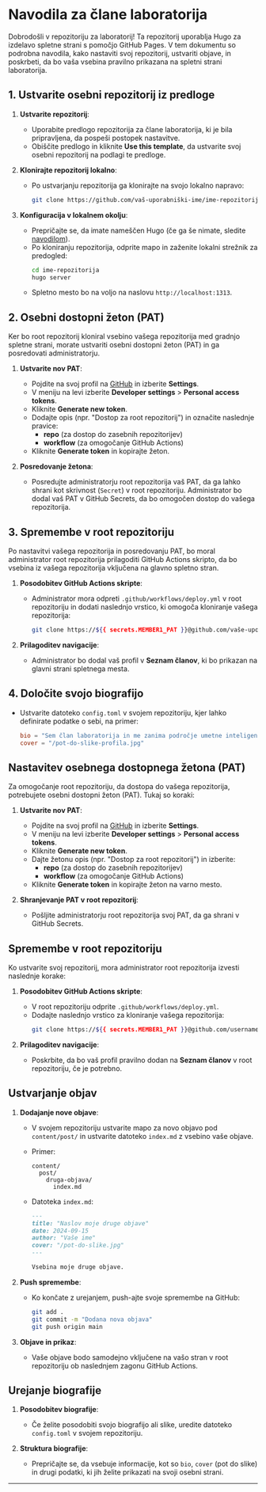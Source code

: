 # Navodila za člane laboratorija

Dobrodošli v repozitoriju za laboratorij! Ta repozitorij uporablja Hugo za izdelavo spletne strani s pomočjo GitHub Pages. V tem dokumentu so podrobna navodila, kako nastaviti svoj repozitorij, ustvariti objave, in poskrbeti, da bo vaša vsebina pravilno prikazana na spletni strani laboratorija.

## 1. Ustvarite osebni repozitorij iz predloge

1. **Ustvarite repozitorij**:

   - Uporabite predlogo repozitorija za člane laboratorija, ki je bila pripravljena, da pospeši postopek nastavitve.
   - Obiščite predlogo in kliknite **Use this template**, da ustvarite svoj osebni repozitorij na podlagi te predloge.

2. **Klonirajte repozitorij lokalno**:

   - Po ustvarjanju repozitorija ga klonirajte na svojo lokalno napravo:
     ```bash
     git clone https://github.com/vaš-uporabniški-ime/ime-repozitorija.git
     ```

3. **Konfiguracija v lokalnem okolju**:
   - Prepričajte se, da imate nameščen Hugo (če ga še nimate, sledite [navodilom](https://gohugo.io/getting-started/installing/)).
   - Po kloniranju repozitorija, odprite mapo in zaženite lokalni strežnik za predogled:
     ```bash
     cd ime-repozitorija
     hugo server
     ```
   - Spletno mesto bo na voljo na naslovu `http://localhost:1313`.

## 2. Osebni dostopni žeton (PAT)

Ker bo root repozitorij kloniral vsebino vašega repozitorija med gradnjo spletne strani, morate ustvariti osebni dostopni žeton (PAT) in ga posredovati administratorju.

1. **Ustvarite nov PAT**:

   - Pojdite na svoj profil na [GitHub](https://github.com) in izberite **Settings**.
   - V meniju na levi izberite **Developer settings** > **Personal access tokens**.
   - Kliknite **Generate new token**.
   - Dodajte opis (npr. "Dostop za root repozitorij") in označite naslednje pravice:
     - **repo** (za dostop do zasebnih repozitorijev)
     - **workflow** (za omogočanje GitHub Actions)
   - Kliknite **Generate token** in kopirajte žeton.

2. **Posredovanje žetona**:
   - Posredujte administratorju root repozitorija vaš PAT, da ga lahko shrani kot skrivnost (`Secret`) v root repozitoriju. Administrator bo dodal vaš PAT v GitHub Secrets, da bo omogočen dostop do vašega repozitorija.

## 3. Spremembe v root repozitoriju

Po nastavitvi vašega repozitorija in posredovanju PAT, bo moral administrator root repozitorija prilagoditi GitHub Actions skripto, da bo vsebina iz vašega repozitorija vključena na glavno spletno stran.

1. **Posodobitev GitHub Actions skripte**:

   - Administrator mora odpreti `.github/workflows/deploy.yml` v root repozitoriju in dodati naslednjo vrstico, ki omogoča kloniranje vašega repozitorija:
     ```bash
     git clone https://${{ secrets.MEMBER1_PAT }}@github.com/vaše-uporabniško-ime/ime-repozitorija.git content/members/vaše-uporabniško-ime/
     ```

2. **Prilagoditev navigacije**:
   - Administrator bo dodal vaš profil v **Seznam članov**, ki bo prikazan na glavni strani spletnega mesta.

## 4. Določite svojo biografijo

- Ustvarite datoteko `config.toml` v svojem repozitoriju, kjer lahko definirate podatke o sebi, na primer:
  ```toml
  bio = "Sem član laboratorija in me zanima področje umetne inteligence."
  cover = "/pot-do-slike-profila.jpg"
  ```

## Nastavitev osebnega dostopnega žetona (PAT)

Za omogočanje root repozitoriju, da dostopa do vašega repozitorija, potrebujete osebni dostopni žeton (PAT). Tukaj so koraki:

1. **Ustvarite nov PAT**:

   - Pojdite na svoj profil na [GitHub](https://github.com) in izberite **Settings**.
   - V meniju na levi izberite **Developer settings** > **Personal access tokens**.
   - Kliknite **Generate new token**.
   - Dajte žetonu opis (npr. "Dostop za root repozitorij") in izberite:
     - **repo** (za dostop do zasebnih repozitorijev)
     - **workflow** (za omogočanje GitHub Actions)
   - Kliknite **Generate token** in kopirajte žeton na varno mesto.

2. **Shranjevanje PAT v root repozitorij**:
   - Pošljite administratorju root repozitorija svoj PAT, da ga shrani v GitHub Secrets.

## Spremembe v root repozitoriju

Ko ustvarite svoj repozitorij, mora administrator root repozitorija izvesti naslednje korake:

1. **Posodobitev GitHub Actions skripte**:

   - V root repozitoriju odprite `.github/workflows/deploy.yml`.
   - Dodajte naslednjo vrstico za kloniranje vašega repozitorija:
     ```bash
     git clone https://${{ secrets.MEMBER1_PAT }}@github.com/username-content.git content/members/username/
     ```

2. **Prilagoditev navigacije**:
   - Poskrbite, da bo vaš profil pravilno dodan na **Seznam članov** v root repozitoriju, če je potrebno.

## Ustvarjanje objav

1. **Dodajanje nove objave**:

   - V svojem repozitoriju ustvarite mapo za novo objavo pod `content/post/` in ustvarite datoteko `index.md` z vsebino vaše objave.
   - Primer:

     ```
     content/
       post/
         druga-objava/
           index.md
     ```

   - Datoteka `index.md`:

     ```markdown
     ---
     title: "Naslov moje druge objave"
     date: 2024-09-15
     author: "Vaše ime"
     cover: "/pot-do-slike.jpg"
     ---

     Vsebina moje druge objave.
     ```

2. **Push spremembe**:

   - Ko končate z urejanjem, push-ajte svoje spremembe na GitHub:
     ```bash
     git add .
     git commit -m "Dodana nova objava"
     git push origin main
     ```

3. **Objave in prikaz**:
   - Vaše objave bodo samodejno vključene na vašo stran v root repozitoriju ob naslednjem zagonu GitHub Actions.

## Urejanje biografije

1. **Posodobitev biografije**:

   - Če želite posodobiti svojo biografijo ali slike, uredite datoteko `config.toml` v svojem repozitoriju.

2. **Struktura biografije**:
   - Prepričajte se, da vsebuje informacije, kot so `bio`, `cover` (pot do slike) in drugi podatki, ki jih želite prikazati na svoji osebni strani.

---
